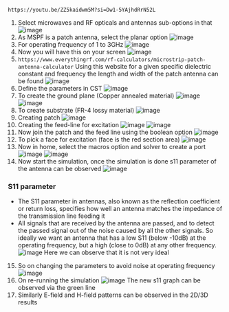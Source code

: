 `https://youtu.be/ZZ5kaidwm5M?si=Dw1-5YAjhdRrN52L`

1. Select microwaves and RF opticals and antennas sub-options in that
![image](https://github.com/ani171/Antennas/assets/97838595/33e1faec-2d6a-44b6-b73d-9abe946d85c4)
2. As MSPF is a patch antenna, select the planar option
![image](https://github.com/ani171/Antennas/assets/97838595/8aadee5d-48ec-4616-8560-6343076ee305)
3. For operating frequency of 1 to 3GHz
![image](https://github.com/ani171/Antennas/assets/97838595/c7f23f5a-6e9c-4712-b735-c9f6539e3c65)
4. Now you will have this on your screen
![image](https://github.com/ani171/Antennas/assets/97838595/caa8374e-92b8-43bf-ad9b-32a275744970)
5. `https://www.everythingrf.com/rf-calculators/microstrip-patch-antenna-calculator` Using this website for a given specific dielectric constant and frequency the length and width of the patch antenna can be found
![image](https://github.com/ani171/Antennas/assets/97838595/8c111aad-cb28-4ce3-93d0-0c686c4a1132)
6. Define the parameters in CST
![image](https://github.com/ani171/Antennas/assets/97838595/e332ed6c-a1dc-4959-bd32-0e4ad7ff8617)
7. To create the ground plane (Copper annealed material)
![image](https://github.com/ani171/Antennas/assets/97838595/d59b5fed-7056-4242-901c-98606937a98d)
![image](https://github.com/ani171/Antennas/assets/97838595/3da79f9d-0459-469d-9414-6a7c049688db)
8. To create substrate (FR-4 lossy material)
![image](https://github.com/ani171/Antennas/assets/97838595/ce33dac1-63ba-46b5-8540-499656f0618a)
9. Creating patch
![image](https://github.com/ani171/Antennas/assets/97838595/bf19d860-1bb2-4a4e-b1d8-b08da45ab321)
10. Creating the feed-line for excitation
![image](https://github.com/ani171/Antennas/assets/97838595/af29a8b1-40e2-48ed-8dd5-2b7b79310574)
![image](https://github.com/ani171/Antennas/assets/97838595/f7187856-26f4-4273-aa0f-b4d931a8c6b1)
11. Now join the patch and the feed line using the boolean option
![image](https://github.com/ani171/Antennas/assets/97838595/30a96c23-a897-44b6-900f-d19746f5ca44)
12. To pick a face for excitation (face is the red section area)
![image](https://github.com/ani171/Antennas/assets/97838595/c98a6e99-a120-4bdd-8f1d-bc9b674040aa)
13. Now in home, select the macros option and solver to create a port
![image](https://github.com/ani171/Antennas/assets/97838595/366b80d9-79cd-4e9b-92cc-e43101b5c842)
![image](https://github.com/ani171/Antennas/assets/97838595/40ef0e61-0b08-44c9-8c0a-311f75add468)
14. Now start the simulation, once the simulation is done s11 parameter of the antenna can be observed
![image](https://github.com/ani171/Antennas/assets/97838595/2b731089-dc85-448b-bf88-0a977b34eba7)
### S11 parameter
* The S11 parameter in antennas, also known as the reflection coefficient or return loss, specifies how well an antenna matches the impedance of the transmission line feeding it
* All signals that are received by the antenna are passed, and to detect the passed signal out of the noise caused by all the other signals. So ideally we want an antenna that has a low S11 (below -10dB) at the operating frequency, but a high (close to 0dB) at any other frequency.
![image](https://github.com/ani171/Antennas/assets/97838595/676334df-fc8b-4086-8dd9-1ded0bcf11d7)
Here we can observe that it is not very ideal
15. So on changing the parameters to avoid noise at operating frequency
![image](https://github.com/ani171/Antennas/assets/97838595/a94838db-ae80-46d1-9b04-e11b5d197178)
16. On re-running the simulation
![image](https://github.com/ani171/Antennas/assets/97838595/c13e079e-c4b2-467a-a376-c8740c2e3067)
The new s11 graph can be observed via the green line
17. Similarly E-field and H-field patterns can be observed in the 2D/3D results
